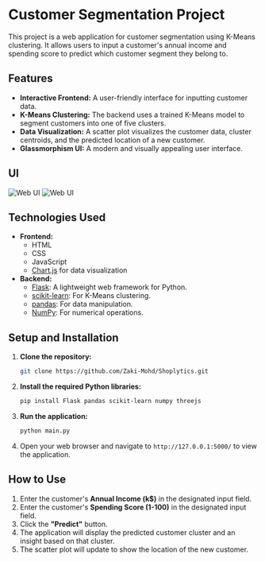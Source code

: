 # Customer Segmentation Project

This project is a web application for customer segmentation using K-Means clustering. It allows users to input a customer's annual income and spending score to predict which customer segment they belong to.

## Features

- **Interactive Frontend:** A user-friendly interface for inputting customer data.
- **K-Means Clustering:** The backend uses a trained K-Means model to segment customers into one of five clusters.
- **Data Visualization:** A scatter plot visualizes the customer data, cluster centroids, and the predicted location of a new customer.
- **Glassmorphism UI:** A modern and visually appealing user interface.

## UI

![Web UI](https://res.cloudinary.com/dihvty4sl/image/upload/v1761317297/Screenshot_2025-10-24_201528_j8zgdr.png)
![Web UI](https://res.cloudinary.com/dihvty4sl/image/upload/v1761317296/Screenshot_2025-10-24_201540_hrvfc4.png)

## Technologies Used

- **Frontend:**
    - HTML
    - CSS
    - JavaScript
    - [Chart.js](https://www.chartjs.org/) for data visualization
- **Backend:**
    - [Flask](https://flask.palletsprojects.com/): A lightweight web framework for Python.
    - [scikit-learn](https://scikit-learn.org/): For K-Means clustering.
    - [pandas](https://pandas.pydata.org/): For data manipulation.
    - [NumPy](https://numpy.org/): For numerical operations.

## Setup and Installation

1.  **Clone the repository:**

    ```bash
    git clone https://github.com/Zaki-Mohd/Shoplytics.git
    ```

2.  **Install the required Python libraries:**

    ```bash
    pip install Flask pandas scikit-learn numpy threejs
    ```

3.  **Run the application:**

    ```bash
    python main.py
    ```

4.  Open your web browser and navigate to `http://127.0.0.1:5000/` to view the application.

## How to Use

1.  Enter the customer's **Annual Income (k$)** in the designated input field.
2.  Enter the customer's **Spending Score (1-100)** in the designated input field.
3.  Click the **"Predict"** button.
4.  The application will display the predicted customer cluster and an insight based on that cluster.
5.  The scatter plot will update to show the location of the new customer.
